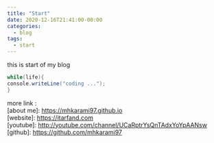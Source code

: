 ```yaml
---
title: "Start"
date: 2020-12-16T21:41:00-00:00
categories:
  - blog
tags:
  - start
---
```


this is start of my blog

```c#
while(life){
console.writeLine("coding ...");
}
```

more link :   
[about me]: https://mhkarami97.github.io  
[website]: https://itarfand.com  
[youtube]: http://youtube.com/channel/UCaRptrYsQnTAdxYoYpAANsw 
[github]: https://github.com/mhkarami97  
